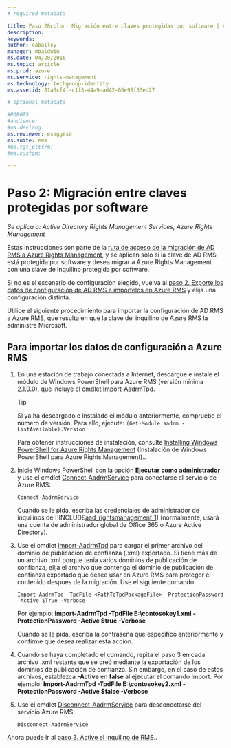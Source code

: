 ```yaml
---
# required metadata

title: Paso 2&colon; Migración entre claves protegidas por software | Azure RMS
description:
keywords:
author: cabailey
manager: mbaldwin
ms.date: 04/28/2016
ms.topic: article
ms.prod: azure
ms.service: rights-management
ms.technology: techgroup-identity
ms.assetid: 81a5cf4f-c1f3-44a9-ad42-66e95f33ed27

# optional metadata

#ROBOTS:
#audience:
#ms.devlang:
ms.reviewer: esaggese
ms.suite: ems
#ms.tgt_pltfrm:
#ms.custom:

---
```



# Paso 2: Migración entre claves protegidas por software

*Se aplica a: Active Directory Rights Management Services, Azure Rights Management*


Estas instrucciones son parte de la [ruta de acceso de la migración de AD RMS a Azure Rights Management](migrate-from-ad-rms-to-azure-rms.md), y se aplican solo si la clave de AD RMS está protegida por software y desea migrar a Azure Rights Management con una clave de inquilino protegida por software. 

Si no es el escenario de configuración elegido, vuelva al [paso 2. Exporte los datos de configuración de AD RMS e impórtelos en Azure RMS](migrate-from-ad-rms-to-azure-rms.md#step-2-export-configuration-data-from-ad-rms-and-import-it-to-azure-rms) y elija una configuración distinta.

Utilice el siguiente procedimiento para importar la configuración de AD RMS a Azure RMS, que resulta en que la clave del inquilino de Azure RMS la administre Microsoft.

## Para importar los datos de configuración a Azure RMS

1.  En una estación de trabajo conectada a Internet, descargue e instale el módulo de Windows PowerShell para Azure RMS (versión mínima 2.1.0.0), que incluye el cmdlet [Import-AadrmTpd](http://msdn.microsoft.com/library/azure/dn857523.aspx).

    > [!TIP]
    > Si ya ha descargado e instalado el módulo anteriormente, compruebe el número de versión. Para ello, ejecute: `(Get-Module aadrm -ListAvailable).Version`

    Para obtener instrucciones de instalación, consulte [Installing Windows PowerShell for Azure Rights Management](../deploy-use/install-powershell.md) (Instalación de Windows PowerShell para Azure Rights Management)..

2.  Inicie Windows PowerShell con la opción **Ejecutar como administrador** y use el cmdlet [Connect-AadrmService](http://msdn.microsoft.com/library/azure/dn629415.aspx) para conectarse al servicio de Azure RMS:

    ```
    Connect-AadrmService
    ```
    Cuando se le pida, escriba las credenciales de administrador de inquilinos de [!INCLUDE[aad_rightsmanagement_1](../includes/aad_rightsmanagement_1_md.md)] (normalmente, usará una cuenta de administrador global de Office 365 o Azure Active Directory).

3.  Use el cmdlet [Import-AadrmTpd](http://msdn.microsoft.com/library/azure/dn857523.aspx) para cargar el primer archivo del dominio de publicación de confianza (.xml) exportado. Si tiene más de un archivo .xml porque tenía varios dominios de publicación de confianza, elija el archivo que contenga el dominio de publicación de confianza exportado que desee usar en Azure RMS para proteger el contenido después de la migración. Use el siguiente comando:

    ```
    Import-AadrmTpd -TpdFile <PathToTpdPackageFile> -ProtectionPassword -Active $True -Verbose
    ```
    Por ejemplo: **Import-AadrmTpd -TpdFile E:\contosokey1.xml -ProtectionPassword -Active $true -Verbose**

    Cuando se le pida, escriba la contraseña que especificó anteriormente y confirme que desea realizar esta acción.

4.  Cuando se haya completado el comando, repita el paso 3 en cada archivo .xml restante que se creó mediante la exportación de los dominios de publicación de confianza. Sin embargo, en el caso de estos archivos, establezca **-Active** en **false** al ejecutar el comando Import. Por ejemplo: **Import-AadrmTpd -TpdFile E:\contosokey2.xml -ProtectionPassword -Active $false -Verbose**

5.  Use el cmdlet [Disconnect-AadrmService](http://msdn.microsoft.com/library/azure/dn629416.aspx) para desconectarse del servicio Azure RMS:

    ```
    Disconnect-AadrmService
    ```

Ahora puede ir al [paso 3. Active el inquilino de RMS](migrate-from-ad-rms-to-azure-rms.md#BKMK_Step3Migration)..



<!--HONumber=Apr16_HO4-->



